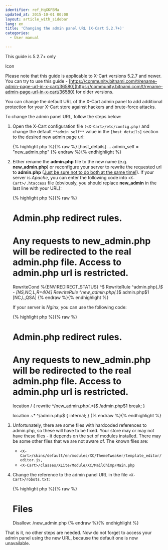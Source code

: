 ```yaml
---
identifier: ref_HqXKFBMa
updated_at: 2015-10-01 00:00
layout: article_with_sidebar
lang: en
title: 'Changing the admin panel URL (X-Cart 5.2.7+)'
categories:
  - User manual

---
```



This guide is 5.2.7+ only

Icon

Please note that this guide is applicable to X-Cart versions 5.2.7 and newer. You can try to use this guide - [https://community.bitnami.com/t/rename-admin-page-url-in-x-cart/36580](https://community.bitnami.com/t/rename-admin-page-url-in-x-cart/36580) for older versions.

You can change the default URL of the X-Cart admin panel to add additional protection for your X-Cart store against hackers and brute-force attacks.

To change the admin panel URL, follow the steps below:

1.  Open the X-Cart configuration file `(<X-Cart>/etc/config.php)` and change the default `**admin_self**` value in the `[host_details]` section to the desired new admin page url:  

    {% highlight php %}{% raw %}
    [host_details]
    ...
    admin_self = "new_admin.php"
    {% endraw %}{% endhighlight %}
2.  Either rename the **admin.php** file to the new name (e.g. **new_admin.php**) or reconfigure your server to rewrite the requested url to **admin.php** (<u>Just be sure not to do both at the same time!</u>). If your server is _Apache_, you can enter the following code into `<X-Cart>/.htaccess` file (obviously, you should replace **new_admin** in the last line with your URL):  

    {% highlight php %}{% raw %}
    # Admin.php redirect rules.
    # Any requests to new_admin.php will be redirected to the real admin.php file. Access to admin.php url is restricted.
    RewriteCond %{ENV:REDIRECT_STATUS} ^$
    RewriteRule ^admin\.php(.*)$ - [NS,NC,L,R=404]
    RewriteRule ^new_admin\.php(.*)$ admin.php$1 [NC,L,QSA]
    {% endraw %}{% endhighlight %}

    If your server is _Nginx_, you can use the following code:  

    {% highlight php %}{% raw %}
    # Admin.php redirect rules.
    # Any requests to new_admin.php will be redirected to the real admin.php file. Access to admin.php url is restricted.
    location / {
    	rewrite ^/new_admin\.php(.*)$ /admin.php$1 break;
    }

    location ~* ^/admin\.php$ {
        internal;
    }
    {% endraw %}{% endhighlight %}
3.  Unfortunately, there are some files with hardcoded references to admin.php, so these will have to be fixed. Your store may or may not have these files - it depends on the set of modules installed. There may be some other files that we are not aware of. The known files are:
    *   `<X-Cart>/skins/default/en/modules/XC/ThemeTweaker/template_editor/editor.js,`
    *   `<X-Cart>/classes/XLite/Module/XC/MailChimp/Main.php  
        `
4.  Change the reference to the admin panel URL in the file `<X-Cart>/robots.txt:`

    {% highlight php %}{% raw %}
    # Files
    Disallow: /new_admin.php
    {% endraw %}{% endhighlight %}

That is it, no other steps are needed. Now do not forget to access your admin panel using the new URL, because the default one is now unavailable.